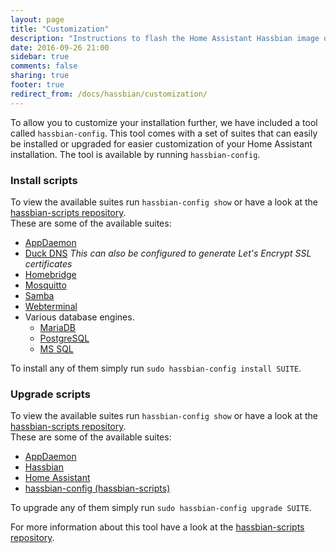 ```yaml
---
layout: page
title: "Customization"
description: "Instructions to flash the Home Assistant Hassbian image on a Raspberry Pi."
date: 2016-09-26 21:00
sidebar: true
comments: false
sharing: true
footer: true
redirect_from: /docs/hassbian/customization/
---
```


To allow you to customize your installation further, we have included a tool called `hassbian-config`. This tool comes with a set of suites that can easily be installed or upgraded for easier customization of your Home Assistant installation.
The tool is available by running `hassbian-config`.

### Install scripts
To view the available suites run `hassbian-config show` or have a look at the [hassbian-scripts repository][hassbian-repo].  
These are some of the available suites:  
 - [AppDaemon](https://github.com/home-assistant/hassbian-scripts/blob/master/docs/appdaemon.md)
 - [Duck DNS](https://github.com/home-assistant/hassbian-scripts/blob/master/docs/duckdns.md) _This can also be configured to generate Let's Encrypt SSL certificates_
 - [Homebridge](https://github.com/home-assistant/hassbian-scripts/blob/master/docs/homebridge.md)
 - [Mosquitto](https://github.com/home-assistant/hassbian-scripts/blob/master/docs/mosquitto.md)
 - [Samba](https://github.com/home-assistant/hassbian-scripts/blob/master/docs/samba.md)
 - [Webterminal](https://github.com/home-assistant/hassbian-scripts/blob/master/docs/webterminal.md)
 - Various database engines.
   - [MariaDB](https://github.com/home-assistant/hassbian-scripts/blob/master/docs/mariadb.md)
   - [PostgreSQL](https://github.com/home-assistant/hassbian-scripts/blob/master/docs/postgresql.md)
   - [MS SQL](https://github.com/home-assistant/hassbian-scripts/blob/master/docs/mssql.md)

 To install any of them simply run `sudo hassbian-config install SUITE`.

### Upgrade scripts
To view the available suites run `hassbian-config show` or have a look at the [hassbian-scripts repository][hassbian-repo].  
These are some of the available suites:  
- [AppDaemon](https://github.com/home-assistant/hassbian-scripts/blob/master/docs/appdaemon.md)
- [Hassbian](https://github.com/home-assistant/hassbian-scripts/blob/master/docs/hassbian.md)
- [Home Assistant](https://github.com/home-assistant/hassbian-scripts/blob/master/docs/homeassistant.md)
- [hassbian-config (hassbian-scripts)](https://github.com/home-assistant/hassbian-scripts/blob/master/docs/hassbian_config.md)

To upgrade any of them simply run `sudo hassbian-config upgrade SUITE`.

For more information about this tool have a look at the [hassbian-scripts repository][hassbian-repo].

[hassbian-repo]: https://github.com/home-assistant/hassbian-scripts
[cec]: /components/hdmi_cec/
